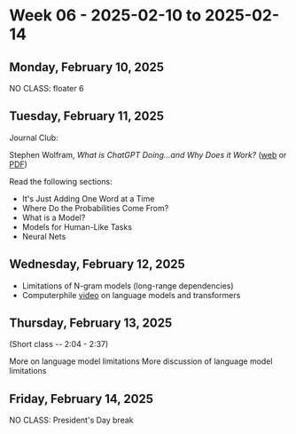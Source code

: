 # Week 06 - 2025-02-10 to 2025-02-14

## Monday, February 10, 2025

NO CLASS: floater 6

## Tuesday, February 11, 2025

Journal Club:

Stephen Wolfram, _What is ChatGPT Doing...and Why Does it Work?_
([web](https://writings.stephenwolfram.com/2023/02/what-is-chatgpt-doing-and-why-does-it-work/)
or
[PDF](https://github.com/northridge-dev/ai-intro/blob/main/journal-club/03_wolfram_what_is_chatgpt_doing.pdf))

Read the following sections:

- It's Just Adding One Word at a Time
- Where Do the Probabilities Come From?
- What is a Model?
- Models for Human-Like Tasks
- Neural Nets

## Wednesday, February 12, 2025

- Limitations of N-gram models (long-range dependencies)
- Computerphile [video](https://www.youtube.com/watch?v=rURRYI66E54) on language
  models and transformers

## Thursday, February 13, 2025

(Short class -- 2:04 - 2:37)

More on language model limitations More discussion of language model limitations

## Friday, February 14, 2025

NO CLASS: President's Day break

```

```
